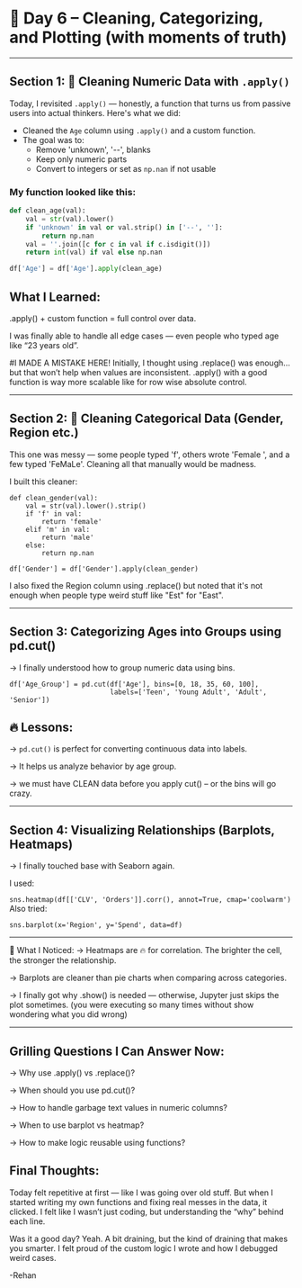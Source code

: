 # 📘 Day 6 – Cleaning, Categorizing, and Plotting (with moments of truth)

---

## Section 1: 🧹 Cleaning Numeric Data with `.apply()`

Today, I revisited `.apply()` — honestly, a function that turns us from passive users into actual thinkers. Here's what we did:

- Cleaned the `Age` column using `.apply()` and a custom function.
- The goal was to:
  - Remove 'unknown', '--', blanks
  - Keep only numeric parts
  - Convert to integers or set as `np.nan` if not usable

### My function looked like this:

```python
def clean_age(val):
    val = str(val).lower()
    if 'unknown' in val or val.strip() in ['--', '']:
        return np.nan
    val = ''.join([c for c in val if c.isdigit()])
    return int(val) if val else np.nan

df['Age'] = df['Age'].apply(clean_age)
```
## What I Learned:
.apply() + custom function = full control over data.

I was finally able to handle all edge cases — even people who typed age like “23 years old”.

#I MADE A MISTAKE HERE!
Initially, I thought using .replace() was enough… but that won’t help when values are inconsistent. .apply() with a good function is way more scalable like for row wise absolute control.

---

## Section 2: 🧼 Cleaning Categorical Data (Gender, Region etc.)
This one was messy — some people typed 'f', others wrote 'Female ', and a few typed 'FeMaLe'. Cleaning all that manually would be madness.

I built this cleaner:
```
def clean_gender(val):
    val = str(val).lower().strip()
    if 'f' in val:
        return 'female'
    elif 'm' in val:
        return 'male'
    else:
        return np.nan

df['Gender'] = df['Gender'].apply(clean_gender)
```
I also fixed the Region column using .replace() but noted that it's not enough when people type weird stuff like "Est" for "East".

---

## Section 3: Categorizing Ages into Groups using pd.cut()
-> I finally understood how to group numeric data using bins.

```
df['Age_Group'] = pd.cut(df['Age'], bins=[0, 18, 35, 60, 100],
                         labels=['Teen', 'Young Adult', 'Adult', 'Senior'])

```

## 🔥 Lessons:
-> `pd.cut()` is perfect for converting continuous data into labels.

-> It helps us analyze behavior by age group.

-> we must have CLEAN data before you apply cut() – or the bins will go crazy.

---

## Section 4: Visualizing Relationships (Barplots, Heatmaps)

-> I finally touched base with Seaborn again.

I used:

`sns.heatmap(df[['CLV', 'Orders']].corr(), annot=True, cmap='coolwarm')`
Also tried:

`sns.barplot(x='Region', y='Spend', data=df)`

---

🧠 What I Noticed:
-> Heatmaps are 🔥 for correlation. The brighter the cell, the stronger the relationship.

-> Barplots are cleaner than pie charts when comparing across categories.

-> I finally got why .show() is needed — otherwise, Jupyter just skips the plot sometimes. (you were executing so many times without show wondering what you did wrong)

---

## Grilling Questions I Can Answer Now:
-> Why use .apply() vs .replace()?

-> When should you use pd.cut()?

-> How to handle garbage text values in numeric columns?

-> When to use barplot vs heatmap?

-> How to make logic reusable using functions?

## Final Thoughts:
Today felt repetitive at first — like I was going over old stuff. But when I started writing my own functions and fixing real messes in the data, it clicked. I felt like I wasn’t just coding, but understanding the “why” behind each line.

Was it a good day? Yeah. A bit draining, but the kind of draining that makes you smarter. I felt proud of the custom logic I wrote and how I debugged weird cases.

-Rehan

